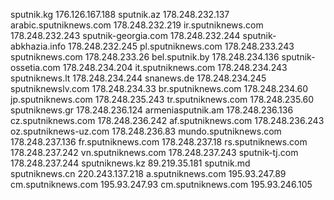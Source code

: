sputnik.kg	176.126.167.188
sputnik.az	178.248.232.137
arabic.sputniknews.com	178.248.232.219
ir.sputniknews.com	178.248.232.243
sputnik-georgia.com	178.248.232.244
sputnik-abkhazia.info	178.248.232.245
pl.sputniknews.com	178.248.233.243
sputniknews.com	178.248.233.26
bel.sputnik.by	178.248.234.136
sputnik-ossetia.com	178.248.234.204
it.sputniknews.com	178.248.234.243
sputniknews.lt	178.248.234.244
snanews.de	178.248.234.245
sputniknewslv.com	178.248.234.33
br.sputniknews.com	178.248.234.60
jp.sputniknews.com	178.248.235.243
tr.sputniknews.com	178.248.235.60
sputniknews.gr	178.248.236.124
armeniasputnik.am	178.248.236.136
cz.sputniknews.com	178.248.236.242
af.sputniknews.com	178.248.236.243
oz.sputniknews-uz.com	178.248.236.83
mundo.sputniknews.com	178.248.237.136
fr.sputniknews.com	178.248.237.18
rs.sputniknews.com	178.248.237.242
vn.sputniknews.com	178.248.237.243
sputnik-tj.com	178.248.237.244
sputniknews.kz	89.219.35.181
sputnik.md	
sputniknews.cn	220.243.137.218
a.sputniknews.com	195.93.247.89
cm.sputniknews.com	195.93.247.93
cm.sputniknews.com	195.93.246.105


